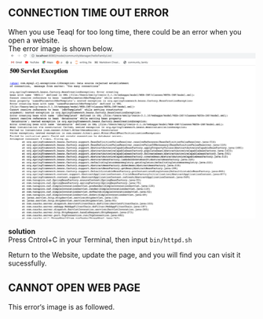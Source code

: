 
## CONNECTION TIME OUT ERROR ##

When you use Teaql for too long time, there could be an error when you open a website.  
The error image is shown below. 
![](images/640.png)


**solution**  
Press Cntrol+C in your Terminal, then input `bin/httpd.sh`  

Return to the Website, update the page, and you will find you can visit it sucessfully.  



## CANNOT OPEN WEB PAGE ##

This error‘s image is as followed. 

    
    